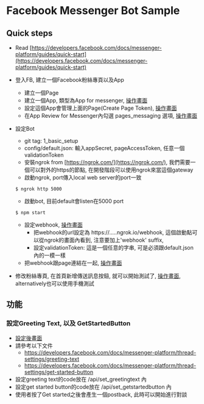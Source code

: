 # Facebook Messenger Bot Sample

## Quick steps

- Read [https://developers.facebook.com/docs/messenger-platform/guides/quick-start](https://developers.facebook.com/docs/messenger-platform/guides/quick-start)
- 登入FB, 建立一個Facebook粉絲專頁以及App
    - 建立一個Page
    - 建立一個App, 類型為App for messenger, [操作畫面](https://cloud.githubusercontent.com/assets/522142/23288412/73310fe0-fa7e-11e6-8c12-be7ccb69d049.png)
    - 設定這個App會管理上面的Page(Create Page Token), [操作畫面](https://cloud.githubusercontent.com/assets/522142/23288413/73326c78-fa7e-11e6-984e-1d792ff8e405.png)
    - 在App Review for Messenger內勾選 pages_messaging 選項, [操作畫面](https://cloud.githubusercontent.com/assets/522142/23288414/73327330-fa7e-11e6-8888-4dd12a4f0a1e.png)

- 設定Bot
    - git tag: 1_basic_setup
    - config/default.json: 輸入appSecret, pageAccessToken, 任意一個validationToken
    - 安裝ngrok from [https://ngrok.com/](https://ngrok.com/), 我們需要一個可以對外的https的節點, 在開發階段可以使用ngrok來當這個gateway
    - 啟動ngrok, port傳入local web server的port一致

    ```
    $ ngrok http 5000
    ```

    - 啟動bot, 目前default會listen在5000 port

    ```
    $ npm start
    ```

    - 設定webhook, [操作畫面](https://cloud.githubusercontent.com/assets/522142/23288417/7338a020-fa7e-11e6-9213-f79cb49e86ea.png)
        - 把webhook的url設定為 https://.....ngrok.io/webhook, 這個啟動點可以從ngrok的畫面內看到, 注意要加上'webhook' suffix,
        - 設定validationToken: 這是一個任意的字串, 可是必須跟default.json內的一模一樣
    - 把webhook跟page連結在一起, [操作畫面](https://cloud.githubusercontent.com/assets/522142/23288415/73375670-fa7e-11e6-8b11-5997368c20de.png)
- 修改粉絲專頁, 在首頁新增傳送訊息按鈕, 就可以開始測試了, [操作畫面](https://cloud.githubusercontent.com/assets/522142/23288481/cef19ed0-fa7e-11e6-91f4-14a40a33fd88.png), alternatively也可以使用手機測試

## 功能

### 設定Greeting Text, 以及 GetStartedButton

- [設定後畫面](https://cloud.githubusercontent.com/assets/522142/23295219/4e97d980-faaa-11e6-8ceb-b8612088d035.png)
- 請參考以下文件
    - https://developers.facebook.com/docs/messenger-platform/thread-settings/greeting-text
    - https://developers.facebook.com/docs/messenger-platform/thread-settings/get-started-button
- 設定greeting text的code放在 /api/set_greetingtext 內
- 設定get started button的code放在 /api/set_getstartedbutton 內
- 使用者按了Get started之後會產生一個postback, 此時可以開始進行對談


